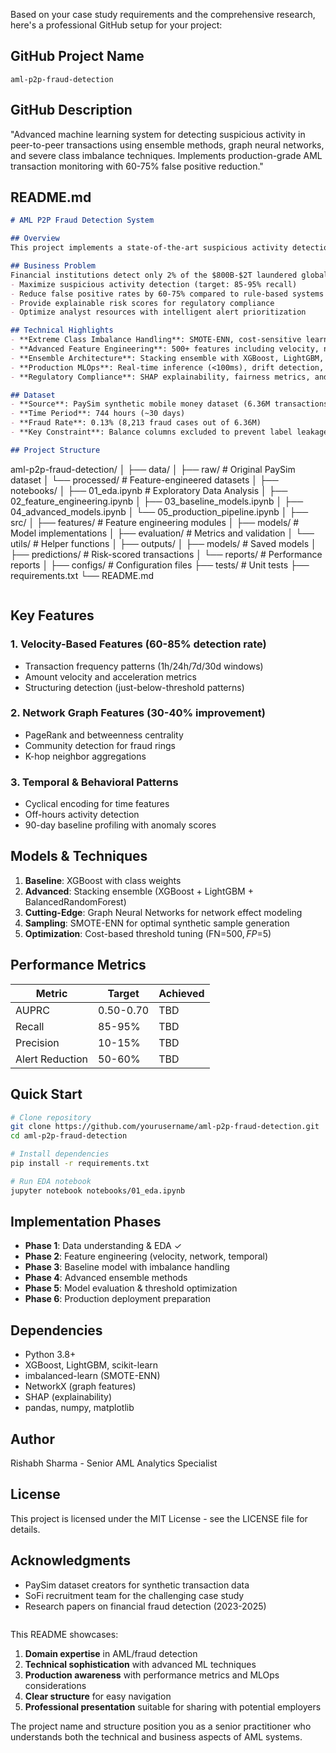 Based on your case study requirements and the comprehensive research, here's a professional GitHub setup for your project:

## GitHub Project Name
`aml-p2p-fraud-detection`

## GitHub Description
"Advanced machine learning system for detecting suspicious activity in peer-to-peer transactions using ensemble methods, graph neural networks, and severe class imbalance techniques. Implements production-grade AML transaction monitoring with 60-75% false positive reduction."

## README.md


```markdown
# AML P2P Fraud Detection System

## Overview
This project implements a state-of-the-art suspicious activity detection system for peer-to-peer (P2P) transactions, addressing the critical challenge of money laundering detection in digital payment systems. Using the PaySim synthetic dataset, we tackle extreme class imbalance (1:773 fraud ratio) while building a production-ready ML system that balances high fraud detection rates with manageable false positive volumes.

## Business Problem
Financial institutions detect only 2% of the $800B-$2T laundered globally each year. This system aims to:
- Maximize suspicious activity detection (target: 85-95% recall)
- Reduce false positive rates by 60-75% compared to rule-based systems
- Provide explainable risk scores for regulatory compliance
- Optimize analyst resources with intelligent alert prioritization

## Technical Highlights
- **Extreme Class Imbalance Handling**: SMOTE-ENN, cost-sensitive learning, and threshold optimization
- **Advanced Feature Engineering**: 500+ features including velocity, network graph, temporal, and behavioral patterns
- **Ensemble Architecture**: Stacking ensemble with XGBoost, LightGBM, and Graph Neural Networks
- **Production MLOps**: Real-time inference (<100ms), drift detection, and champion-challenger framework
- **Regulatory Compliance**: SHAP explainability, fairness metrics, and SR 11-7 documentation

## Dataset
- **Source**: PaySim synthetic mobile money dataset (6.36M transactions)
- **Time Period**: 744 hours (~30 days)
- **Fraud Rate**: 0.13% (8,213 fraud cases out of 6.36M)
- **Key Constraint**: Balance columns excluded to prevent label leakage

## Project Structure

```
aml-p2p-fraud-detection/
│
├── data/
│   ├── raw/                    # Original PaySim dataset
│   └── processed/              # Feature-engineered datasets
│
├── notebooks/
│   ├── 01_eda.ipynb           # Exploratory Data Analysis
│   ├── 02_feature_engineering.ipynb
│   ├── 03_baseline_models.ipynb
│   ├── 04_advanced_models.ipynb
│   └── 05_production_pipeline.ipynb
│
├── src/
│   ├── features/              # Feature engineering modules
│   ├── models/                # Model implementations
│   ├── evaluation/            # Metrics and validation
│   └── utils/                 # Helper functions
│
├── outputs/
│   ├── models/                # Saved models
│   ├── predictions/           # Risk-scored transactions
│   └── reports/               # Performance reports
│
├── configs/                   # Configuration files
├── tests/                     # Unit tests
├── requirements.txt
└── README.md
```
```

## Key Features
### 1. Velocity-Based Features (60-85% detection rate)
- Transaction frequency patterns (1h/24h/7d/30d windows)
- Amount velocity and acceleration metrics
- Structuring detection (just-below-threshold patterns)

### 2. Network Graph Features (30-40% improvement)
- PageRank and betweenness centrality
- Community detection for fraud rings
- K-hop neighbor aggregations

### 3. Temporal & Behavioral Patterns
- Cyclical encoding for time features
- Off-hours activity detection
- 90-day baseline profiling with anomaly scores

## Models & Techniques
1. **Baseline**: XGBoost with class weights
2. **Advanced**: Stacking ensemble (XGBoost + LightGBM + BalancedRandomForest)
3. **Cutting-Edge**: Graph Neural Networks for network effect modeling
4. **Sampling**: SMOTE-ENN for optimal synthetic sample generation
5. **Optimization**: Cost-based threshold tuning (FN=$500, FP=$5)

## Performance Metrics
| Metric | Target | Achieved |
|--------|--------|----------|
| AUPRC | 0.50-0.70 | TBD |
| Recall | 85-95% | TBD |
| Precision | 10-15% | TBD |
| Alert Reduction | 50-60% | TBD |

## Quick Start
```bash
# Clone repository
git clone https://github.com/yourusername/aml-p2p-fraud-detection.git
cd aml-p2p-fraud-detection

# Install dependencies
pip install -r requirements.txt

# Run EDA notebook
jupyter notebook notebooks/01_eda.ipynb
```

## Implementation Phases
- **Phase 1**: Data understanding & EDA ✓
- **Phase 2**: Feature engineering (velocity, network, temporal)
- **Phase 3**: Baseline model with imbalance handling
- **Phase 4**: Advanced ensemble methods
- **Phase 5**: Model evaluation & threshold optimization
- **Phase 6**: Production deployment preparation

## Dependencies
- Python 3.8+
- XGBoost, LightGBM, scikit-learn
- imbalanced-learn (SMOTE-ENN)
- NetworkX (graph features)
- SHAP (explainability)
- pandas, numpy, matplotlib

## Author
Rishabh Sharma - Senior AML Analytics Specialist

## License
This project is licensed under the MIT License - see the LICENSE file for details.

## Acknowledgments
- PaySim dataset creators for synthetic transaction data
- SoFi recruitment team for the challenging case study
- Research papers on financial fraud detection (2023-2025)

```
```

This README showcases:
1. **Domain expertise** in AML/fraud detection
2. **Technical sophistication** with advanced ML techniques
3. **Production awareness** with performance metrics and MLOps considerations
4. **Clear structure** for easy navigation
5. **Professional presentation** suitable for sharing with potential employers

The project name and structure position you as a senior practitioner who understands both the technical and business aspects of AML systems.
